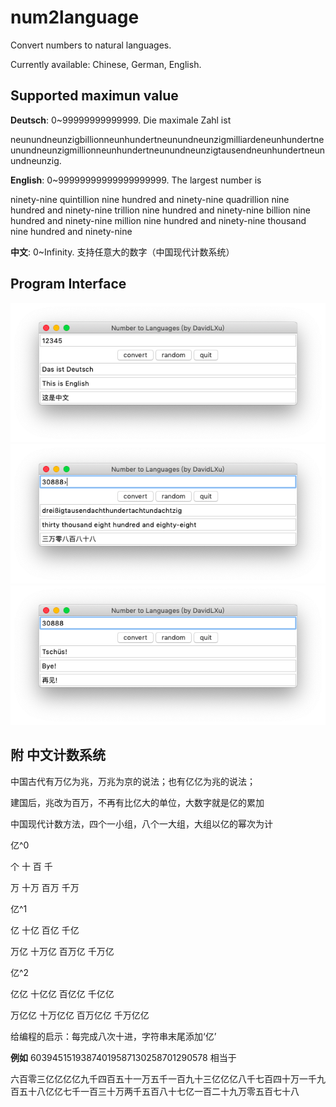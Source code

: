 # num2language
Convert numbers to natural languages.

Currently available: Chinese, German, English.

## Supported maximun value

**Deutsch**: 0~99999999999999. Die maximale Zahl ist

neunundneunzigbillionneunhundertneunundneunzigmilliardeneunhundertneunundneunzigmillionneunhundertneunundneunzigtausendneunhundertneunundneunzig.

**English**: 0~99999999999999999999. The largest number is

ninety-nine quintillion nine hundred and ninety-nine quadrillion nine hundred and ninety-nine trillion nine hundred and ninety-nine billion nine hundred and ninety-nine million nine hundred and ninety-nine thousand nine hundred and ninety-nine 

**中文**: 0~Infinity. 支持任意大的数字（中国现代计数系统）


## Program Interface
![main_page](main_page.png)
![generate](generate.png)
![quit](quit.png)

## 附 中文计数系统
中国古代有万亿为兆，万兆为京的说法；也有亿亿为兆的说法；

建国后，兆改为百万，不再有比亿大的单位，大数字就是亿的累加

中国现代计数方法，四个一小组，八个一大组，大组以亿的幂次为计

亿^0

个		十		百		千

万		十万		百万		千万


亿^1

亿		十亿		百亿		千亿

万亿		十万亿	百万亿	千万亿


亿^2

亿亿		十亿亿	百亿亿	千亿亿

万亿亿	十万亿亿	百万亿亿	千万亿亿

给编程的启示：每完成八次十进，字符串末尾添加‘亿’

**例如**
60394515193874019587130258701290578 相当于

六百零三亿亿亿亿九千四百五十一万五千一百九十三亿亿亿八千七百四十万一千九百五十八亿亿七千一百三十万两千五百八十七亿一百二十九万零五百七十八
